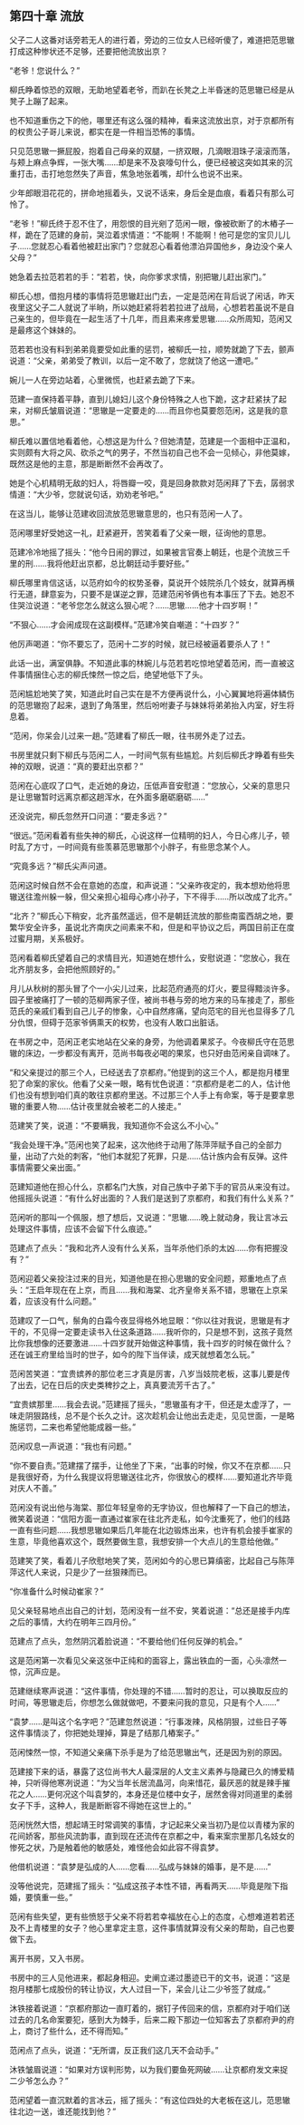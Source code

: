 ## 第四十章 **流放**

父子二人这番对话旁若无人的进行着，旁边的三位女人已经听傻了，难道把范思辙打成这种惨状还不足够，还要把他流放出京？

“老爷！您说什么？”

柳氏睁着惊恐的双眼，无助地望着老爷，而趴在长凳之上半昏迷的范思辙已经是从凳子上蹦了起来。

也不知道重伤之下的他，哪里还有这么强的精神，看来这流放出京，对于京都所有的权贵公子哥儿来说，都实在是一件相当恐怖的事情。

只见范思辙一撅屁股，抱着自己母亲的双腿，一挤双眼，几滴眼泪珠子滚滚而落，与颊上麻点争辉，一张大嘴……却是来不及哀嚎句什么，便已经被这突如其来的沉重打击，击打地忽然失了声音，焦急地张着嘴，却什么也说不出来。

少年郎眼泪花花的，拼命地摇着头，又说不话来，身后全是血痕，看着只有那么可怜了。

“老爷！”柳氏终于忍不住了，用怨恨的目光剜了范闲一眼，像被砍断了的木樁子一样，跪在了范建的身前，哭泣着求情道：“不能啊！不能啊！他可是您的宝贝儿儿子……您就忍心看着他被赶出家门？您就忍心看着他漂泊异国他乡，身边没个亲人父母？”

她急着去拉范若若的手：“若若，快，向你爹求求情，别把辙儿赶出家门。”

柳氏心想，借抱月楼的事情将范思辙赶出门去，一定是范闲在背后说了闲话，昨天夜里这父子二人就说了半晌，所以她赶紧将若若拉进了战局，心想若若虽说不是自己亲生的，但毕竟在一起生活了十几年，而且素来疼爱思辙……众所周知，范闲又是最疼这个妹妹的。

范若若也没有料到弟弟竟要受如此重的惩罚，被柳氏一拉，顺势就跪了下去，颤声说道：“父亲，弟弟受了教训，以后一定不敢了，您就饶了他这一遭吧。”

婉儿一人在旁边站着，心里微慌，也赶紧去跪了下来。

范建一直保持着平静，直到儿媳妇儿这个身份特殊之人也下跪，这才赶紧扶了起来，对柳氏皱眉说道：“思辙是一定要走的……而且你也莫要怨范闲，这是我的意思。”

柳氏难以置信地看着他，心想这是为什么？但她清楚，范建是一个面相中正温和，实则颇有大将之风、砍杀之气的男子，不然当初自己也不会一见倾心，非他莫嫁，既然这是他的主意，那是断断然不会再改了。

她是个心机精明无敌的妇人，将唇瓣一咬，竟是回身款款对范闲拜了下去，孱弱求情道：“大少爷，您就说句话，劝劝老爷吧。”

在这当儿，能够让范建收回流放范思辙意思的，也只有范闲一人了。

范闲哪里好受她这一礼，赶紧避开，苦笑着看了父亲一眼，征询他的意思。

范建冷冷地摇了摇头：“他今日闹的罪过，如果被言官奏上朝廷，也是个流放三千里的刑……我将他赶出京都，总比朝廷动手要好些。”

柳氏哪里肯信这话，以范府如今的权势圣眷，莫说开个妓院杀几个妓女，就算再横行无道，肆意妄为，只要不是谋逆之罪，范建范闲爷俩也有本事压了下去。她忍不住哭泣说道：“老爷您怎么就这么狠心呢？……思辙……他才十四岁啊！”

“不狠心……才会闹成现在这副模样。”范建冷笑自嘲道：“十四岁？”

他厉声喝道：“你不要忘了，范闲十二岁的时候，就已经被逼着要杀人了！”

此话一出，满室俱静。不知道此事的林婉儿与范若若吃惊地望着范闲，而一直被这件事情捆住心志的柳氏悚然一惊之后，绝望地低下了头。

范闲尴尬地笑了笑，知道此时自己实在是不方便再说什么，小心翼翼地将遍体鳞伤的范思辙抱了起来，退到了角落里，然后吩咐妻子与妹妹将弟弟抬入内室，好生将息着。

“范闲，你呆会儿过来一趟。”范建看了柳氏一眼，往书房外走了过去。

书房里就只剩下柳氏与范闲二人，一时间气氛有些尴尬。片刻后柳氏才睁着有些失神的双眼，说道：“真的要赶出京都？”

范闲在心底叹了口气，走近她的身边，压低声音安慰道：“您放心，父亲的意思只是让思辙暂时远离京都这趟浑水，在外面多磨砺磨砺……”

还没说完，柳氏忽然开口问道：“要走多远？”

“很远。”范闲看着有些失神的柳氏，心说这样一位精明的妇人，今日心疼儿子，顿时乱了方寸，一时间竟有些羡慕范思辙那个小胖子，有些思念某个人。

“究竟多远？”柳氏尖声问道。

范闲这时候自然不会在意她的态度，和声说道：“父亲昨夜定的，我本想劝他将思辙送往澹州躲一躲，但父亲担心祖母心疼小孙子，下不得手……所以改成了北齐。”

“北齐？”柳氏心下稍安，北齐虽然遥远，但不是朝廷流放的那些南蛮西胡之地，要繁华安全许多，虽说北齐南庆之间素来不和，但是和平协议之后，两国目前正在度过蜜月期，关系极好。

范闲看着柳氏望着自己的求情目光，知道她在想什么，安慰说道：“您放心，我在北齐朋友多，会把他照顾好的。”

月儿从秋树的那头冒了个一小尖儿过来，比起范府通亮的灯火，要显得黯淡许多。园子里被痛打了一顿的范柳两家子侄，被尚书巷与旁的地方来的马车接走了，那些范氏的亲戚们看到自己儿子的惨象，心中自然疼痛，望向范宅的目光也显得多了几分仇恨，但碍于范家爷俩熏天的权势，也没有人敢口出脏话。

在书房之中，范闲正老实地站在父亲的身旁，为他调着果浆子。今夜柳氏守在范思辙的床边，一步都没有离开，范尚书每夜必喝的果浆，也只好由范闲亲自调味了。

“和父亲提过的那三个人，已经送去了京都府。”他提到的这三个人，都是抱月楼里犯了命案的家伙。他看了父亲一眼，略有忧色说道：“京都府是老二的人，估计他们也没有想到咱们真的敢往京都府里送。不过那三个人手上有命案，等于是要拿思辙的重要人物……估计夜里就会被老二的人接走。”

范建笑了笑，说道：“不要瞒我，我知道你不会这么不小心。”

“我会处理干净。”范闲也笑了起来，这次他终于动用了陈萍萍赋予自己的全部力量，出动了六处的刺客，“他们本就犯了死罪，只是……估计族内会有反弹。这件事情需要父亲出面。”

范建知道他在担心什么，京都名门大族，对自己族中子弟下手的官员从来没有过。他摇摇头说道：“有什么好出面的？人我们是送到了京都府，和我们有什么关系？”

范闲听的那叫一个佩服，想了想后，又说道：“思辙……晚上就动身，我让言冰云处理这件事情，应该不会留下什么痕迹。”

范建点了点头：“我和北齐人没有什么关系，当年杀他们杀的太凶……你有把握没有？”

范闲迎着父亲投注过来的目光，知道他是在担心思辙的安全问题，郑重地点了点头：“王启年现在在上京，而且……我和海棠、北齐皇帝关系不错，思辙在上京呆着，应该没有什么问题。”

范建叹了一口气，鬃角的白霜今夜显得格外地显眼：“你以往对我说，思辙是有才干的，不见得一定要走读书入仕这条道路……我听你的，只是想不到，这孩子竟然比你我想像的还要激进……十四岁就开始做这种事情，我十四岁的时候在做什么？还在诚王府里给当时的世子，如今的陛下当伴读，成天就想着怎么玩。”

范闲苦笑道：“宜贵嫔养的那位老三才真是厉害，八岁当妓院老板，这事儿要是传了出去，记在日后的庆史类稗抄之上，真真要流芳千古了。”

“宜贵嫔那里……我会去说。”范建摇了摇头，“思辙虽有才干，但还是太虚浮了，一味走阴狠路线，总不是个长久之计。这次趁机会让他出去走走，见见世面，一是略施惩罚，二来也希望他能成器一些。”

范闲叹息一声说道：“我也有问题。”

“你不要自责。”范建摆了摆手，让他坐了下来，“出事的时候，你又不在京都……只是我很好奇，为什么我提议将思辙送往北齐，你很放心的模样……要知道北齐毕竟对庆人不善。”

范闲没有说出他与海棠、那位年轻皇帝的无字协议，但也解释了一下自己的想法，微笑着说道：“信阳方面一直通过崔家在往北齐走私，如今沈重死了，他们的线路一直有些问题……我想思辙如果后几年能在北边锻炼出来，也许有机会接手崔家的生意，毕竟他喜欢这个，既然要做生意，我想安排一个大点儿的生意给他做。”

范建笑了笑，看着儿子欣慰地笑了笑，范闲如今的心思已算缜密，比起自己与陈萍萍这代人来说，只是少了一丝狠辣而已。

“你准备什么时候动崔家？”

见父亲轻易地点出自己的计划，范闲没有一丝不安，笑着说道：“总还是接手内库之后的事情，大约在明年三四月份。”

范建点了点头，忽然阴沉着脸说道：“不要给他们任何反弹的机会。”

这是范闲第一次看见父亲这张中正纯和的面容上，露出铁血的一面，心头凛然一惊，沉声应是。

范建继续寒声说道：“这件事情，你处理的不错……暂时的忍让，可以换取反应的时间，等思辙走后，你想怎么做就做吧，不要来问我的意见，只是有个人……”

“袁梦……是叫这个名字吧？”范建忽然说道：“行事泼辣，风格阴狠，过些日子等这件事情淡了，你把她处理掉，算是了结那几樁案子。”

范闲悚然一惊，不知道父亲痛下杀手是为了给范思辙出气，还是因为别的原因。

范建接下来的话，暴露了这位尚书大人最深层的人文主义素养与隐藏已久的博爱精神，只听得他寒冽说道：“为父当年长居流晶河，向来惜花，最厌恶的就是辣手摧花之人……更何况这个叫袁梦的，本身还是位楼中女子，居然舍得对同道里的柔弱女子下手，这种人，我是断断容不得她在这世上的。”

范闲恍然大悟，想起靖王时常调笑的事情，才记起来父亲当初乃是位以青楼为家的花间娇客，那些风流韵事，直到现在还流传在京都之中，看来案宗里那几名妓女的惨死之状，乃是触着他的敏感处，难怪他会如此容不得袁梦。

他借机说道：“袁梦是弘成的人……您看……弘成与妹妹的婚事，是不是……”

没等他说完，范建摇了摇头：“弘成这孩子本性不错，再看两天……毕竟是陛下指婚，要慎重一些。”

范闲有些失望，更有些愤怒于父亲不将若若幸福放在心上的态度，心想难道若若还及不上青楼里的女子？他心里拿定主意，这件事情就算没有父亲的帮助，自己也要做下去。

离开书房，又入书房。

书房中的三人见他进来，都起身相迎。史阐立递过墨迹已干的文书，说道：“这是抱月楼那七成股份的转让协议，大人过目一下，呆会儿让二少爷签了就成。”

沐铁接着说道：“京都府那边一直盯着的，据钉子传回来的信，京都府对于咱们送过去的几名命案要犯，感到大为棘手，后来二殿下那边一位知客去了京都府尹的府上，商讨了些什么，还不得而知。”

范闲点了点头，说道：“无所谓，反正我们这几天不会动手。”

沐铁皱眉说道：“如果对方误判形势，以为我们要鱼死网破……让京都府发文来捉二少爷怎么办？”

范闲望着一直沉默着的言冰云，摇了摇头：“有这位四处的大老板在这儿，范思辙往北边一送，谁还能找到他？”

